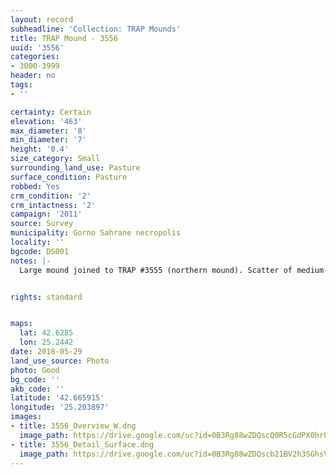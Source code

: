 ```yaml
---
layout: record
subheadline: 'Collection: TRAP Mounds'
title: TRAP Mound - 3556
uuid: '3556'
categories:
- 3000-3999
header: no
tags:
- ''

certainty: Certain
elevation: '463'
max_diameter: '8'
min_diameter: '7'
height: '0.4'
size_category: Small
surrounding_land_use: Pasture
surface_condition: Pasture
robbed: Yes
crm_condition: '2'
crm_intactness: '2'
campaign: '2011'
source: Survey
municipality: Gorno Sahrane necropolis
locality: ''
bgcode: DS001
notes: |-
  Large mound joined to TRAP #3555 (northern mound). Scatter of medium-sized stones.


rights: standard


maps:
  lat: 42.6285
  lon: 25.2442
date: 2018-05-29
land_use_source: Photo
photo: Good
bg_code: ''
akb_code: ''
latitude: '42.665915'
longitude: '25.203897'
images:
- title: 3556_Overview_W.dng
  image_path: https://drive.google.com/uc?id=0B3Rg88wZDQscQ0R5cGdPX0hrU0U
- title: 3556_Detail_Surface.dng
  image_path: https://drive.google.com/uc?id=0B3Rg88wZDQscb21BV2h3SGhsVXM
---
```

